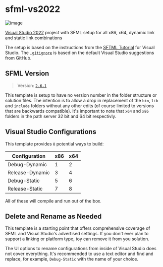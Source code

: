 # sfml-vs2022

![image](https://github.com/nathanrosspowell/sfml-vs2022/assets/123867/66b1d4c2-ebcb-493b-837a-00ca79b55377)


[Visual Studio 2022][vs] project with SFML setup for all x86, x64, dynamic link and static link combinations

The setup is based on the instructions from the [SFTML Tutorial][tut] for Visual Studio.
The [`.gitignore`][gitignore] is based on the default Visual Studio suggestions from GitHub.

## SFML Version

> Version: [`2.6.1`][sfmlversion]

This template is setup to have no version number in the folder structure or solution files.
The intention is to allow a drop in replacement of the `bin`, `lib` and `include` folders without any other edits (of course limited to versions that are backwards compatible).
It's important to note that `x64` and `x86` folders in the path server 32 bit and 64 bit respectivly.

## Visual Studio Configurations

This template provides `8` potential ways to build:

| Configuration   | x86 | x64 | 
|-----------------|-----|-----|
| Debug-Dynamic   | 1   | 2   | 
| Release-Dynamic | 3   | 4   | 
| Debug-Static    | 5   | 6   | 
| Release-Static  | 7   | 8   | 

All of these will compile and run out of the box.

## Delete and Rename as Needed

This template is a starting point that offers comprehensive coverage of SFML and Visual Studio's advertised settings.
If you don't ever plan to support a linking or platform type, toy can remove it from you solution.

The UI options to rename configurations from inside of Visual Studio does not cover everything.
It's recommended to use a text editor and find and replace, for example, `Debug-Static` with the name of your choice.

[vs]: https://visualstudio.microsoft.com/downloads/ "Download Visual Studio"
[tut]: https://www.sfml-dev.org/tutorials/2.6/start-vc.php  "SFML with Visual Studio"
[gitignore]: https://github.com/github/gitignore/blob/main/VisualStudio.gitignore ".gitnignore for Visual Studio"
[sfmlversion]: https://github.com/SFML/SFML/releases/tag/2.6.1 "SFML 2.6.1"
